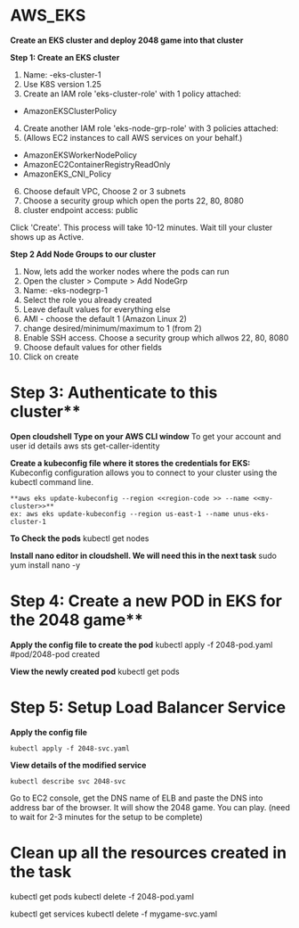 # AWS_EKS

**Create an EKS cluster and deploy 2048 game into that cluster**

**Step 1: Create an EKS cluster**


1.	Name: <yourname>-eks-cluster-1
2.	Use K8S version 1.25
3.	Create an IAM role 'eks-cluster-role' with 1 policy attached:
-	 AmazonEKSClusterPolicy
4.	Create another IAM role 'eks-node-grp-role' with 3 policies attached: 
5.	(Allows EC2 instances to call AWS services on your behalf.)
-	AmazonEKSWorkerNodePolicy
-	AmazonEC2ContainerRegistryReadOnly
-	AmazonEKS_CNI_Policy
6.	Choose default VPC, Choose 2 or 3 subnets
7.	Choose a security group which open the ports 22, 80, 8080
8.	cluster endpoint access: public

Click 'Create'. This process will take 10-12 minutes. Wait till your cluster shows up as Active. 


**Step 2 Add Node Groups to our cluster**

1.	Now, lets add the worker nodes where the pods can run
2.	Open the cluster > Compute > Add NodeGrp
3.	Name: <yourname>-eks-nodegrp-1 
4.	Select the role you already created
5.	Leave default values for everything else
6.	AMI - choose the default 1 (Amazon Linux 2)
7.	change desired/minimum/maximum to 1 (from 2)
8.	Enable SSH access. Choose a security group which allwos 22, 80, 8080
9.	Choose default values for other fields 
10.	Click on create



# Step 3: Authenticate to this cluster**


**Open cloudshell Type on your AWS CLI window**
To get your account and user id details
    aws sts get-caller-identity


**Create a  kubeconfig file where it stores the credentials for EKS:**
Kubeconfig configuration allows you to connect to your cluster using the kubectl command line.

    **aws eks update-kubeconfig --region <<region-code >> --name <<my-cluster>>**
    ex: aws eks update-kubeconfig --region us-east-1 --name unus-eks-cluster-1 


**To Check the pods**
    kubectl get nodes

**Install nano editor in cloudshell. We will need this in the next task**
    sudo yum install nano -y



# Step 4: Create a new POD in EKS for the 2048 game**

**Apply the config file to create the pod**
    kubectl apply -f 2048-pod.yaml
    #pod/2048-pod created

 **View the newly created pod**
    kubectl get pods


# Step 5: Setup Load Balancer Service


**Apply the config file**

    kubectl apply -f 2048-svc.yaml

**View details of the modified service**

    kubectl describe svc 2048-svc


Go to EC2 console, get the DNS name of ELB and paste the DNS into address bar of the browser.
It will show the 2048 game. You can play. (need to wait for 2-3 minutes for the setup to be complete)



# Clean up all the resources created in the task

kubectl get pods
kubectl delete -f 2048-pod.yaml

kubectl get services
kubectl delete -f mygame-svc.yaml




